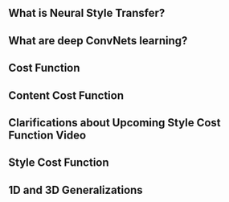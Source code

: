 ## What is Neural Style Transfer?

## What are deep ConvNets learning?

## Cost Function

## Content Cost Function

## Clarifications about Upcoming Style Cost Function Video

## Style Cost Function

## 1D and 3D Generalizations